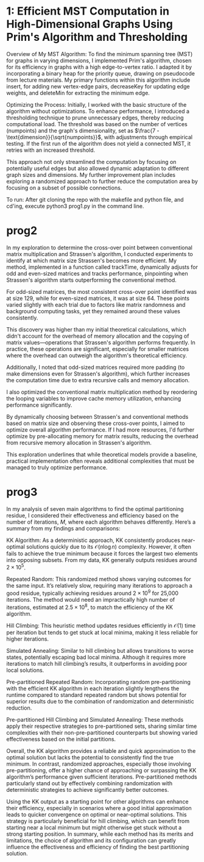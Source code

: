 # 1: Efficient MST Computation in High-Dimensional Graphs Using Prim's Algorithm and Thresholding
Overview of My MST Algorithm:
To find the minimum spanning tree (MST) for graphs in varying dimensions, I implemented Prim's algorithm, chosen for its efficiency in graphs with a high edge-to-vertex ratio. I adapted it by incorporating a binary heap for the priority queue, drawing on pseudocode from lecture materials. My primary functions within this algorithm include insert, for adding new vertex-edge pairs, decreaseKey for updating edge weights, and deleteMin for extracting the minimum edge.

Optimizing the Process:
Initially, I worked with the basic structure of the algorithm without optimizations. To enhance performance, I introduced a thresholding technique to prune unnecessary edges, thereby reducing computational load. The threshold was based on the number of vertices (numpoints) and the graph's dimensionality, set as $\frac{7 - \text{dimension}}{\sqrt{numpoints}}$, with adjustments through empirical testing. If the first run of the algorithm does not yield a connected MST, it retries with an increased threshold.

This approach not only streamlined the computation by focusing on potentially useful edges but also allowed dynamic adaptation to different graph sizes and dimensions. My further improvement plan includes exploring a randomized approach to further reduce the computation area by focusing on a subset of possible connections.

To run: After git cloning the repo with the makefile and python file, and cd'ing, execute python3 prog1.py in the command line.

# prog2
In my exploration to determine the cross-over point between conventional matrix multiplication and Strassen's algorithm, I conducted experiments to identify at which matrix size Strassen's becomes more efficient. My method, implemented in a function called trackTime, dynamically adjusts for odd and even-sized matrices and tracks performance, pinpointing when Strassen's algorithm starts outperforming the conventional method.

For odd-sized matrices, the most consistent cross-over point identified was at size 129, while for even-sized matrices, it was at size 64. These points varied slightly with each trial due to factors like matrix randomness and background computing tasks, yet they remained around these values consistently.

This discovery was higher than my initial theoretical calculations, which didn't account for the overhead of memory allocation and the copying of matrix values—operations that Strassen's algorithm performs frequently. In practice, these operations are significant, especially for smaller matrices where the overhead can outweigh the algorithm's theoretical efficiency.

Additionally, I noted that odd-sized matrices required more padding (to make dimensions even for Strassen's algorithm), which further increases the computation time due to extra recursive calls and memory allocation.

I also optimized the conventional matrix multiplication method by reordering the looping variables to improve cache memory utilization, enhancing performance significantly.

By dynamically choosing between Strassen's and conventional methods based on matrix size and observing these cross-over points, I aimed to optimize overall algorithm performance. If I had more resources, I'd further optimize by pre-allocating memory for matrix results, reducing the overhead from recursive memory allocation in Strassen's algorithm.

This exploration underlines that while theoretical models provide a baseline, practical implementation often reveals additional complexities that must be managed to truly optimize performance.

# prog3

In my analysis of seven main algorithms to find the optimal partitioning residue, I considered their effectiveness and efficiency based on the number of iterations, $M$, where each algorithm behaves differently. Here’s a summary from my findings and comparisons:

KK Algorithm: As a deterministic approach, KK consistently produces near-optimal solutions quickly due to its $\mathcal{O}(n\log n)$ complexity. However, it often fails to achieve the true minimum because it forces the largest two elements into opposing subsets. From my data, KK generally outputs residues around $2 \times 10^5$.

Repeated Random: This randomized method shows varying outcomes for the same input. It’s relatively slow, requiring many iterations to approach a good residue, typically achieving residues around $2 \times 10^9$ for 25,000 iterations. The method would need an impractically high number of iterations, estimated at $2.5 \times 10^8$, to match the efficiency of the KK algorithm.

Hill Climbing: This heuristic method updates residues efficiently in $\mathcal{O}(1)$ time per iteration but tends to get stuck at local minima, making it less reliable for higher iterations.

Simulated Annealing: Similar to hill climbing but allows transitions to worse states, potentially escaping bad local minima. Although it requires more iterations to match hill climbing’s results, it outperforms in avoiding poor local solutions.

Pre-partitioned Repeated Random: Incorporating random pre-partitioning with the efficient KK algorithm in each iteration slightly lengthens the runtime compared to standard repeated random but shows potential for superior results due to the combination of randomization and deterministic reduction.

Pre-partitioned Hill Climbing and Simulated Annealing: These methods apply their respective strategies to pre-partitioned sets, sharing similar time complexities with their non-pre-partitioned counterparts but showing varied effectiveness based on the initial partitions.

Overall, the KK algorithm provides a reliable and quick approximation to the optimal solution but lacks the potential to consistently find the true minimum. In contrast, randomized approaches, especially those involving pre-partitioning, offer a higher chance of approaching or surpassing the KK algorithm’s performance given sufficient iterations. Pre-partitioned methods particularly stand out by effectively combining randomization with deterministic strategies to achieve significantly better outcomes.

Using the KK output as a starting point for other algorithms can enhance their efficiency, especially in scenarios where a good initial approximation leads to quicker convergence on optimal or near-optimal solutions. This strategy is particularly beneficial for hill climbing, which can benefit from starting near a local minimum but might otherwise get stuck without a strong starting position. In summary, while each method has its merits and limitations, the choice of algorithm and its configuration can greatly influence the effectiveness and efficiency of finding the best partitioning solution.
